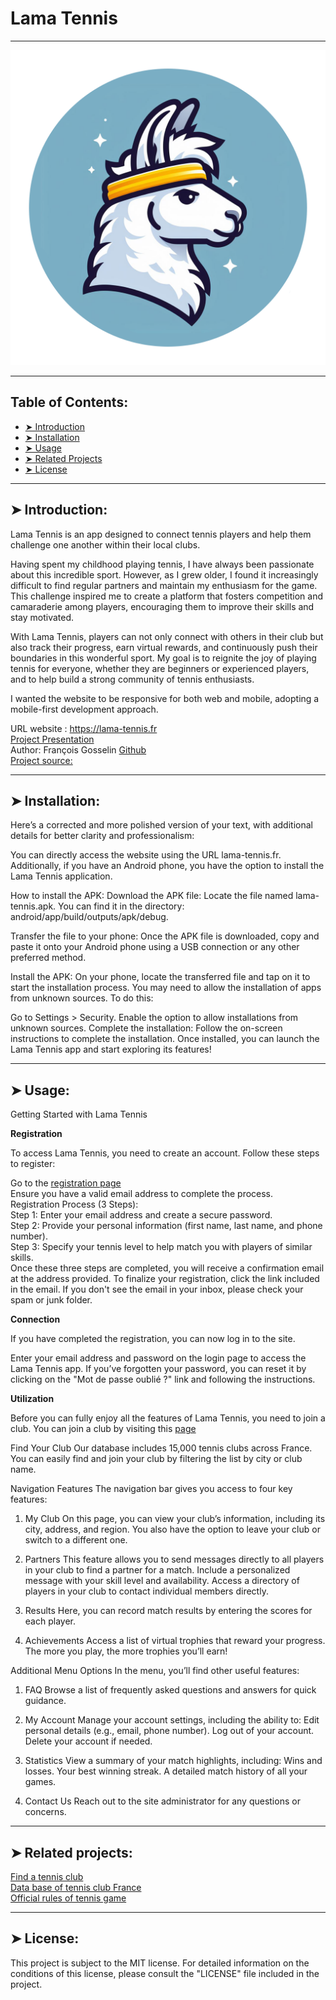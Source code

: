 # Lama Tennis
----------

![Duo](https://github.com/francois0002/lama-tennis/blob/dev/public/level/logo-rond.png)

----------

## Table of Contents:

- [➤ Introduction](https://github.com/francois0002/lama-tennis#-introduction)
- [➤ Installation](https://github.com/francois0002/lama-tennis#-installation)
- [➤ Usage](https://github.com/francois0002/lama-tennis#-usage)
- [➤ Related Projects](https://github.com/francois0002/lama-tennis#-related-projects)
- [➤ License](https://github.com/francois0002/lama-tennis#-license)

----------

## ➤ Introduction:

Lama Tennis is an app designed to connect tennis players and help them challenge one another within their local clubs.

Having spent my childhood playing tennis, I have always been passionate about this incredible sport. However, as I grew older, I found it increasingly difficult to find regular partners and maintain my enthusiasm for the game. This challenge inspired me to create a platform that fosters competition and camaraderie among players, encouraging them to improve their skills and stay motivated.

With Lama Tennis, players can not only connect with others in their club but also track their progress, earn virtual rewards, and continuously push their boundaries in this wonderful sport. My goal is to reignite the joy of playing tennis for everyone, whether they are beginners or experienced players, and to help build a strong community of tennis enthusiasts.

I wanted the website to be responsive for both web and mobile, adopting a mobile-first development approach.

URL website : https://lama-tennis.fr  
[Project Presentation ](https://lama-tennis.fr/home/presentation)  
Author: François Gosselin [Github](https://github.com/francois0002)  
[Project source:](https://github.com/francois0002/lama-tennis)  


----------

## ➤ Installation:


Here’s a corrected and more polished version of your text, with additional details for better clarity and professionalism:

You can directly access the website using the URL lama-tennis.fr. Additionally, if you have an Android phone, you have the option to install the Lama Tennis application.

How to install the APK:
Download the APK file:
Locate the file named lama-tennis.apk. You can find it in the directory:
android/app/build/outputs/apk/debug.

Transfer the file to your phone:
Once the APK file is downloaded, copy and paste it onto your Android phone using a USB connection or any other preferred method.

Install the APK:
On your phone, locate the transferred file and tap on it to start the installation process. You may need to allow the installation of apps from unknown sources. To do this:

Go to Settings > Security.
Enable the option to allow installations from unknown sources.
Complete the installation:
Follow the on-screen instructions to complete the installation. 
Once installed, you can launch the Lama Tennis app and start exploring its features!

----------

## ➤ Usage:

Getting Started with Lama Tennis

**Registration**

To access Lama Tennis, you need to create an account.
Follow these steps to register:

Go to the [registration page](https://lama-tennis.fr/home-login/inscription)  
Ensure you have a valid email address to complete the process.  
Registration Process (3 Steps):  
Step 1: Enter your email address and create a secure password.  
Step 2: Provide your personal information (first name, last name, and phone number).  
Step 3: Specify your tennis level to help match you with players of similar skills.  
Once these three steps are completed, you will receive a confirmation email at the address provided. To finalize your registration, click the link included in the email. If you don't see the email in your inbox, please check your spam or junk folder.  

**Connection**

If you have completed the registration, you can now log in to the site.

Enter your email address and password on the login page to access the Lama Tennis app.
If you’ve forgotten your password, you can reset it by clicking on the "Mot de passe oublié ?" link and following the instructions.

**Utilization**

Before you can fully enjoy all the features of Lama Tennis, you need to join a club.
You can join a club by visiting this [page](https://lama-tennis.fr/home/join-club)


Find Your Club
Our database includes 15,000 tennis clubs across France. You can easily find and join your club by filtering the list by city or club name.

Navigation Features
The navigation bar gives you access to four key features:

1. My Club
On this page, you can view your club’s information, including its city, address, and region.
You also have the option to leave your club or switch to a different one.

2. Partners
This feature allows you to send messages directly to all players in your club to find a partner for a match.
Include a personalized message with your skill level and availability.
Access a directory of players in your club to contact individual members directly.

3. Results
Here, you can record match results by entering the scores for each player.

4. Achievements
Access a list of virtual trophies that reward your progress. The more you play, the more trophies you’ll earn!

Additional Menu Options
In the menu, you’ll find other useful features:

1. FAQ
Browse a list of frequently asked questions and answers for quick guidance.

2. My Account
Manage your account settings, including the ability to: Edit personal details (e.g., email, phone number).
Log out of your account.
Delete your account if needed.

3. Statistics
View a summary of your match highlights, including:
Wins and losses.
Your best winning streak.
A detailed match history of all your games.

4. Contact Us
Reach out to the site administrator for any questions or concerns.

----------


## ➤ Related projects:

[Find a tennis club](https://tenup.fft.fr/recherche/clubs/list)  
[Data base of tennis club France](https://equipements.sports.gouv.fr/explore/dataset/data-es/table/?refine.equip_type_name=Court+de+tennis)  
[Official rules of tennis game ](https://fft-site.cdn.prismic.io/fft-site/ZtGuhEaF0TcGJlLv_R%C3%A8glesdujeu2025.pdf)  


----------



## ➤ License:

This project is subject to the MIT license. For detailed information on the conditions of this license, please consult the "LICENSE" file included in the project.
